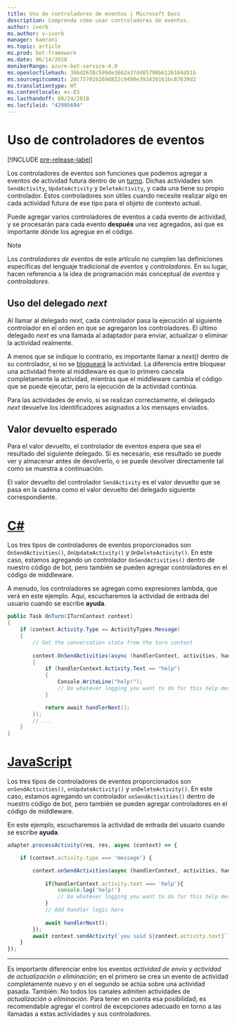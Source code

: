 ```yaml
---
title: Uso de controladores de eventos | Microsoft Docs
description: Comprenda cómo usar controladores de eventos.
author: ivorb
ms.author: v-ivorb
manager: kamrani
ms.topic: article
ms.prod: bot-framework
ms.date: 06/14/2018
monikerRange: azure-bot-service-4.0
ms.openlocfilehash: 36bd2638c599de1662a37dd85790b6126184d51b
ms.sourcegitcommit: 2dc75701b169d822c9499e393439161bc87639d2
ms.translationtype: HT
ms.contentlocale: es-ES
ms.lasthandoff: 08/24/2018
ms.locfileid: "42905694"
---
```

# <a name="using-event-handlers"></a>Uso de controladores de eventos

[!INCLUDE [pre-release-label](../includes/pre-release-label.md)]

Los controladores de eventos son funciones que podemos agregar a eventos de actividad futura dentro de un [turno](bot-builder-basics.md#defining-a-turn). Dichas actividades son `SendActivity`, `UpdateActivity` y `DeleteActivity`, y cada una tiene su propio controlador. Estos controladores son útiles cuando necesite realizar algo en cada actividad futura de ese tipo para el objeto de contexto actual.

Puede agregar varios controladores de eventos a cada evento de actividad, y se procesarán para cada evento **después** una vez agregados, así que es importante dónde los agregue en el código.

> [!NOTE]
> Los *controladores de eventos* de este artículo no cumplen las definiciones específicas del lenguaje tradicional de *eventos* y *controladores*. En su lugar, hacen referencia a la idea de programación más conceptual de *eventos* y *controladores*.

## <a name="using-the-next-delegate"></a>Uso del delegado *next*

Al llamar al delegado *next*, cada controlador pasa la ejecución al siguiente controlador en el orden en que se agregaron los controladores. El último delegado *next* es una llamada al adaptador para enviar, actualizar o eliminar la actividad realmente.

A menos que se indique lo contrario, es importante llamar a *next()* dentro de su controlador, si no se [bloqueará](bot-builder-create-middleware.md#short-circuit-routing) la actividad. La diferencia entre bloquear una actividad frente al middleware es que lo primero cancela completamente la actividad, mientras que el middleware cambia el código que se puede ejecutar, pero la ejecución de la actividad continúa.

Para las actividades de envío, si se realizan correctamente, el delegado *next* devuelve los identificadores asignados a los mensajes enviados.

## <a name="expected-return-value"></a>Valor devuelto esperado

Para el valor devuelto, el controlador de eventos espera que sea el resultado del siguiente delegado. Si es necesario, ese resultado se puede ver y almacenar antes de devolverlo, o se puede devolver directamente tal como se muestra a continuación.

El valor devuelto del controlador `SendActivity` es el valor devuelto que se pasa en la cadena como el valor devuelto del delegado siguiente correspondiente.

# <a name="ctabcseventhandler"></a>[C#](#tab/cseventhandler)

Los tres tipos de controladores de eventos proporcionados son `OnSendActivities()`, `OnUpdateActivity()` y `OnDeleteActivity()`. En este caso, estamos agregando un controlador `OnSendActivities()` dentro de nuestro código de bot, pero también se pueden agregar controladores en el código de middleware.

A menudo, los controladores se agregan como expresiones lambda, que verá en este ejemplo. Aquí, escucharemos la actividad de entrada del usuario cuando se escribe **ayuda**.

```cs
public Task OnTurn(ITurnContext context)
{
    if (context.Activity.Type == ActivityTypes.Message)
    {
        // Get the conversation state from the turn context
        
        context.OnSendActivities(async (handlerContext, activities, handlerNext) =>
        {
            if (handlerContext.Activity.Text == "help")
            {
                Console.WriteLine("help!");
                // Do whatever logging you want to do for this help message
            }

            return await handlerNext();
        });
        // ...
    }
}
```

# <a name="javascripttabjseventhandler"></a>[JavaScript](#tab/jseventhandler)

Los tres tipos de controladores de eventos proporcionados son `onSendActivities()`, `onUpdateActivity()` y `onDeleteActivity()`. En este caso, estamos agregando un controlador `onSendActivities()` dentro de nuestro código de bot, pero también se pueden agregar controladores en el código de middleware.

En este ejemplo, escucharemos la actividad de entrada del usuario cuando se escribe **ayuda**.

```js
adapter.processActivity(req, res, async (context) => {

    if (context.activity.type === 'message') {

        context.onSendActivities(async (handlerContext, activities, handlerNext) => { 
            
            if(handlerContext.activity.text === 'help'){
                console.log('help!')
                // Do whatever logging you want to do for this help message
            }
            // Add handler logic here
        
            await handlerNext(); 
        });
        await context.sendActivity(`you said ${context.activity.text}`);
    }
});
```

---

Es importante diferenciar entre los eventos *actividad de envío* y *actividad de actualización o eliminación*; en el primero se crea un evento de actividad completamente nuevo y en el segundo se actúa sobre una actividad pasada. También: No todos los canales admiten actividades de *actualización* o *eliminación*. Para tener en cuenta esa posibilidad, es recomendable agregar el control de excepciones adecuado en torno a las llamadas a estas actividades y sus controladores.

